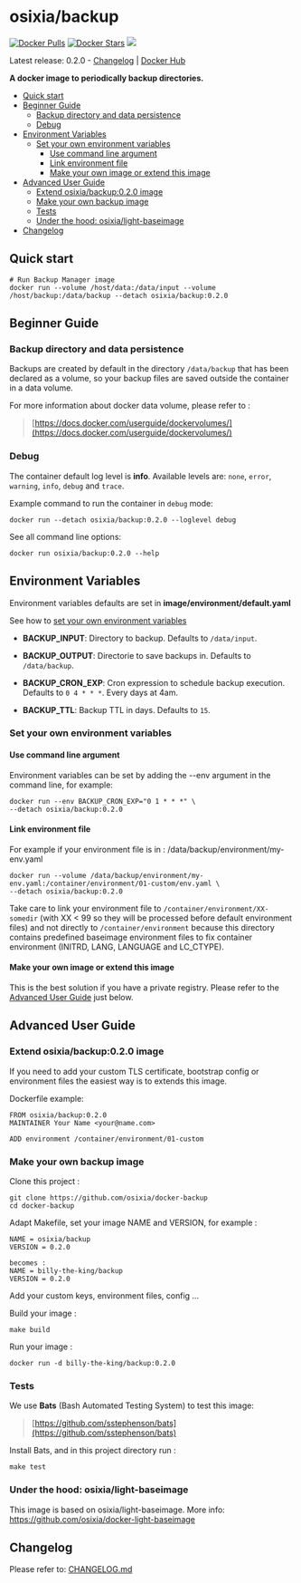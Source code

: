 # osixia/backup

[![Docker Pulls](https://img.shields.io/docker/pulls/osixia/backup.svg)][hub]
[![Docker Stars](https://img.shields.io/docker/stars/osixia/backup.svg)][hub]
[![](https://images.microbadger.com/badges/image/osixia/backup.svg)](http://microbadger.com/images/osixia/backup "Get your own image badge on microbadger.com")

[hub]: https://hub.docker.com/r/osixia/backup/

Latest release: 0.2.0 - [Changelog](CHANGELOG.md) | [Docker Hub](https://hub.docker.com/r/osixia/backup/) 

**A docker image to periodically backup directories.**

- [Quick start](#quick-start)
- [Beginner Guide](#beginner-guide)
	- [Backup directory and data persistence](#backup-directory-and-data-persistence)
	- [Debug](#debug)
- [Environment Variables](#environment-variables)
	- [Set your own environment variables](#set-your-own-environment-variables)
		- [Use command line argument](#use-command-line-argument)
		- [Link environment file](#link-environment-file)
		- [Make your own image or extend this image](#make-your-own-image-or-extend-this-image)
- [Advanced User Guide](#advanced-user-guide)
	- [Extend osixia/backup:0.2.0 image](#extend-osixiabackup020-image)
	- [Make your own backup image](#make-your-own-backup-image)
	- [Tests](#tests)
	- [Under the hood: osixia/light-baseimage](#under-the-hood-osixialight-baseimage)
- [Changelog](#changelog)

## Quick start

    # Run Backup Manager image
    docker run --volume /host/data:/data/input --volume /host/backup:/data/backup --detach osixia/backup:0.2.0

## Beginner Guide

### Backup directory and data persistence

Backups are created by default in the directory `/data/backup` that has been declared as a volume, so your backup files are saved outside the container in a data volume.

For more information about docker data volume, please refer to :

> [https://docs.docker.com/userguide/dockervolumes/](https://docs.docker.com/userguide/dockervolumes/)

### Debug

The container default log level is **info**.
Available levels are: `none`, `error`, `warning`, `info`, `debug` and `trace`.

Example command to run the container in `debug` mode:

	docker run --detach osixia/backup:0.2.0 --loglevel debug

See all command line options:

	docker run osixia/backup:0.2.0 --help

## Environment Variables

Environment variables defaults are set in **image/environment/default.yaml**

See how to [set your own environment variables](#set-your-own-environment-variables)


- **BACKUP_INPUT**: Directory to backup. Defaults to `/data/input`.


- **BACKUP_OUTPUT**: Directorie to save backups in. Defaults to `/data/backup`.


- **BACKUP_CRON_EXP**: Cron expression to schedule backup execution. Defaults to `0 4 * * *`. Every days at 4am.

- **BACKUP_TTL**: Backup TTL in days. Defaults to `15`.

### Set your own environment variables

#### Use command line argument
Environment variables can be set by adding the --env argument in the command line, for example:

	docker run --env BACKUP_CRON_EXP="0 1 * * *" \
	--detach osixia/backup:0.2.0

#### Link environment file

For example if your environment file is in :  /data/backup/environment/my-env.yaml

	docker run --volume /data/backup/environment/my-env.yaml:/container/environment/01-custom/env.yaml \
	--detach osixia/backup:0.2.0

Take care to link your environment file to `/container/environment/XX-somedir` (with XX < 99 so they will be processed before default environment files) and not  directly to `/container/environment` because this directory contains predefined baseimage environment files to fix container environment (INITRD, LANG, LANGUAGE and LC_CTYPE).

#### Make your own image or extend this image

This is the best solution if you have a private registry. Please refer to the [Advanced User Guide](#advanced-user-guide) just below.

## Advanced User Guide

### Extend osixia/backup:0.2.0 image

If you need to add your custom TLS certificate, bootstrap config or environment files the easiest way is to extends this image.

Dockerfile example:

    FROM osixia/backup:0.2.0
    MAINTAINER Your Name <your@name.com>

    ADD environment /container/environment/01-custom


### Make your own backup image

Clone this project :

	git clone https://github.com/osixia/docker-backup
	cd docker-backup

Adapt Makefile, set your image NAME and VERSION, for example :

	NAME = osixia/backup
	VERSION = 0.2.0

	becomes :
	NAME = billy-the-king/backup
	VERSION = 0.2.0

Add your custom keys, environment files, config ...

Build your image :

	make build

Run your image :

	docker run -d billy-the-king/backup:0.2.0

### Tests

We use **Bats** (Bash Automated Testing System) to test this image:

> [https://github.com/sstephenson/bats](https://github.com/sstephenson/bats)

Install Bats, and in this project directory run :

	make test

### Under the hood: osixia/light-baseimage

This image is based on osixia/light-baseimage.
More info: https://github.com/osixia/docker-light-baseimage

## Changelog

Please refer to: [CHANGELOG.md](CHANGELOG.md)

